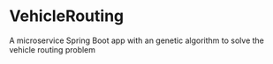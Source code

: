 # VehicleRouting
A microservice Spring Boot app with an genetic algorithm to solve the vehicle routing problem
